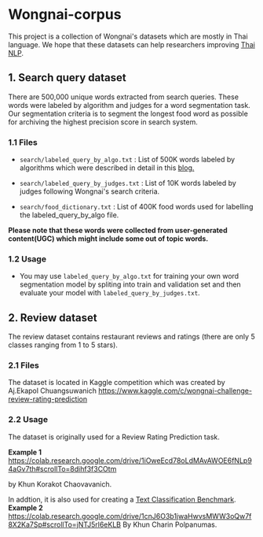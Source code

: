 # Wongnai-corpus
This project is a collection of Wongnai's datasets which are mostly in Thai language. We hope that these datasets can help researchers improving [Thai NLP](https://www.facebook.com/groups/thainlp). 

## 1. Search query dataset
There are 500,000 unique words extracted from search queries. These words were labeled by algorithm and judges for a word segmentation task. Our segmentation criteria is to segment the longest food word as possible for archiving the highest precision score in search system.

### 1.1 Files
+ `search/labeled_query_by_algo.txt` : List of 500K words labeled by algorithms which were described in detail in this [blog.]( https://life.wongnai.com/wongnai-search-improvement-using-machine-learning-part1-e0777b65979e)

+ `search/labeled_query_by_judges.txt` : List of 10K words labeled by judges following Wongnai's search criteria.

+ `search/food_dictionary.txt` : List of 400K food words used for labelling the labeled_query_by_algo file.

**Please note that these words were collected from user-generated content(UGC) which might include some out of topic words.**

### 1.2 Usage
- You may use `labeled_query_by_algo.txt` for training your own word segmentation model by spliting into train and validation set and then evaluate your model with `labeled_query_by_judges.txt`.

## 2. Review dataset
The review dataset contains restaurant reviews and ratings (there are only 5 classes ranging from 1 to 5 stars).

### 2.1 Files
The dataset is located in Kaggle competition which was created by Aj.Ekapol Chuangsuwanich
https://www.kaggle.com/c/wongnai-challenge-review-rating-prediction


### 2.2 Usage
The dataset is originally used for a Review Rating Prediction task.

**Example 1**
https://colab.research.google.com/drive/1iOweEcd78oLdMAvAWOE6fNLp94aGv7th#scrollTo=8dihf3f3COtm

by Khun Korakot Chaovavanich.

In addtion, it is also used for creating a [Text Classification Benchmark](https://github.com/kobkrit/nlp_thai_resources/blob/master/README.md).
**Example 2**
https://colab.research.google.com/drive/1cnJ6O3b1jwaHwvsMWW3oQw7f8X2Ka7Sp#scrollTo=jNTJ5rl6eKLB
By Khun Charin Polpanumas.